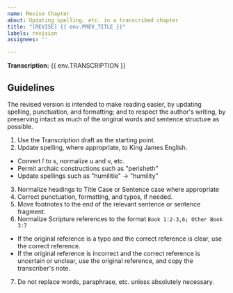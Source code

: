 ```yaml
---
name: Revise Chapter
about: Updating spelling, etc. in a transcribed chapter
title: "[REVISE] {{ env.PREV_TITLE }}"
labels: revision
assignees: ''

---
```


**Transcription:** {{ env.TRANSCRIPTION }}

## Guidelines

The revised version is intended to make reading easier, by updating spelling, punctuation, and formatting; and to respect the author's writing, by preserving intact as much of the original words and sentence structure as possible.

1. Use the Transcription draft as the starting point.
2. Update spelling, where appropriate, to King James English.
  - Convert ſ to s, normalize u and v, etc.
  - Permit archaic constructions such as "perisheth"
  - Update spellings such as "humilitie" -> "humility"
3. Normalize headings to Title Case or Sentence case where appropriate
4. Correct punctuation, formatting, and typos, if needed.
5. Move footnotes to the end of the relevant sentence or sentence fragment.
6. Normalize Scripture references to the format `Book 1:2-3,6; Other Book 3:7`
  - If the original reference is a typo and the correct reference is clear, use the correct reference.
  - If the original reference is incorrect and the correct reference is uncertain or unclear, use the original reference, and copy the transcriber's note.
7. Do not replace words, paraphrase, etc. unless absolutely necessary.
